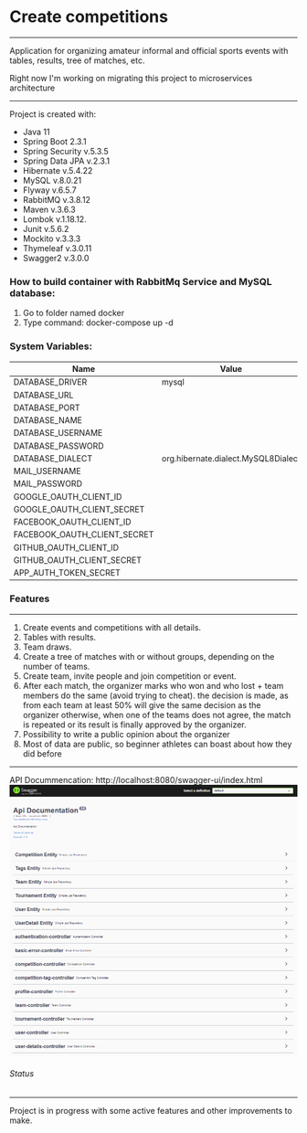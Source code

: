 # Create competitions

_ _ _

Application for organizing amateur informal and official sports events with tables, results, tree of matches, etc.

Right now I'm working on migrating this project to microservices architecture

- - -

Project is created with:

* Java 11
* Spring Boot 2.3.1
* Spring Security v.5.3.5
* Spring Data JPA v.2.3.1
* Hibernate v.5.4.22
* MySQL v.8.0.21
* Flyway v.6.5.7
* RabbitMQ v.3.8.12
* Maven v.3.6.3
* Lombok v.1.18.12.
* Junit v.5.6.2
* Mockito v.3.3.3
* Thymeleaf v.3.0.11
* Swagger2 v.3.0.0


### How to build container with RabbitMq Service and MySQL database:
1. Go to folder named docker
2. Type command: docker-compose up -d


### System Variables:
| Name                         | Value                               |
| ---------------------------- | ----------------------------------- |
| DATABASE_DRIVER              | mysql                               |
| DATABASE_URL                 |                                     |
| DATABASE_PORT                |                                     |
| DATABASE_NAME                |                                     |
| DATABASE_USERNAME            |                                     |
| DATABASE_PASSWORD            |                                     |
| DATABASE_DIALECT             | org.hibernate.dialect.MySQL8Dialect |
| MAIL_USERNAME                |                                     |
| MAIL_PASSWORD                |                                     |
| GOOGLE_OAUTH_CLIENT_ID       |                                     |
| GOOGLE_OAUTH_CLIENT_SECRET   |                                     |
| FACEBOOK_OAUTH_CLIENT_ID     |                                     |
| FACEBOOK_OAUTH_CLIENT_SECRET |                                     |
| GITHUB_OAUTH_CLIENT_ID       |                                     |
| GITHUB_OAUTH_CLIENT_SECRET   |                                     |
| APP_AUTH_TOKEN_SECRET        |                                     |

### Features

_ _ _

1. Create events and competitions with all details.
2. Tables with results.
3. Team draws.
4. Create a tree of matches with or without groups, depending on the number of teams.
5. Create team, invite people and join competition or event.
6. After each match, the organizer marks who won and who lost + team members do the same (avoid trying to cheat). the decision is made, as from each team at least 50% will give the same decision as the organizer otherwise, when one of the teams does not agree, the match is repeated or its result is finally approved by the organizer.
7. Possibility to write a public opinion about the organizer
8. Most of data are public, so beginner athletes can boast about how they did before


_ _ _
API Docummencation: 
http://localhost:8080/swagger-ui/index.html
![](swagger.PNG)


###### Status

_ _ _

Project is in progress with some active features and other improvements to make.
